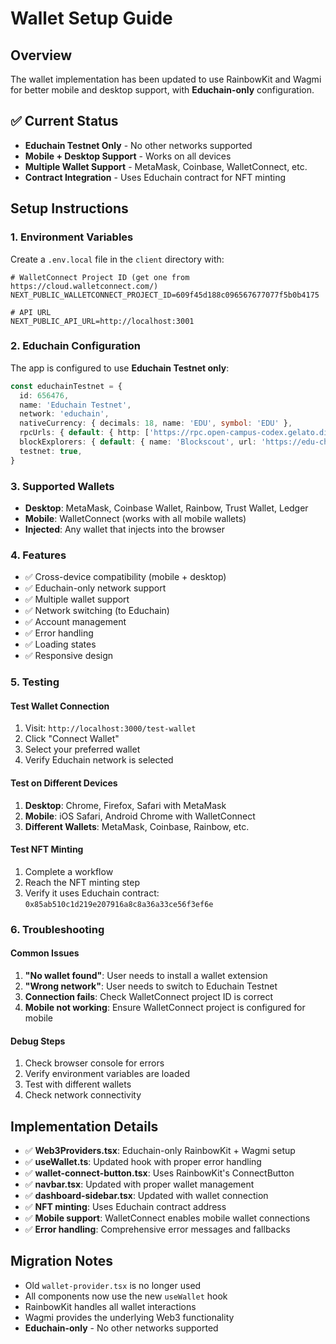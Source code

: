 # Wallet Setup Guide

## Overview
The wallet implementation has been updated to use RainbowKit and Wagmi for better mobile and desktop support, with **Educhain-only** configuration.

## ✅ Current Status
- **Educhain Testnet Only** - No other networks supported
- **Mobile + Desktop Support** - Works on all devices
- **Multiple Wallet Support** - MetaMask, Coinbase, WalletConnect, etc.
- **Contract Integration** - Uses Educhain contract for NFT minting

## Setup Instructions

### 1. Environment Variables
Create a `.env.local` file in the `client` directory with:

```env
# WalletConnect Project ID (get one from https://cloud.walletconnect.com/)
NEXT_PUBLIC_WALLETCONNECT_PROJECT_ID=609f45d188c096567677077f5b0b4175

# API URL
NEXT_PUBLIC_API_URL=http://localhost:3001
```

### 2. Educhain Configuration
The app is configured to use **Educhain Testnet only**:

```typescript
const educhainTestnet = {
  id: 656476,
  name: 'Educhain Testnet',
  network: 'educhain',
  nativeCurrency: { decimals: 18, name: 'EDU', symbol: 'EDU' },
  rpcUrls: { default: { http: ['https://rpc.open-campus-codex.gelato.digital'] } },
  blockExplorers: { default: { name: 'Blockscout', url: 'https://edu-chain-testnet.blockscout.com' } },
  testnet: true,
}
```

### 3. Supported Wallets
- **Desktop**: MetaMask, Coinbase Wallet, Rainbow, Trust Wallet, Ledger
- **Mobile**: WalletConnect (works with all mobile wallets)
- **Injected**: Any wallet that injects into the browser

### 4. Features
- ✅ Cross-device compatibility (mobile + desktop)
- ✅ Educhain-only network support
- ✅ Multiple wallet support
- ✅ Network switching (to Educhain)
- ✅ Account management
- ✅ Error handling
- ✅ Loading states
- ✅ Responsive design

### 5. Testing

#### Test Wallet Connection
1. Visit: `http://localhost:3000/test-wallet`
2. Click "Connect Wallet"
3. Select your preferred wallet
4. Verify Educhain network is selected

#### Test on Different Devices
1. **Desktop**: Chrome, Firefox, Safari with MetaMask
2. **Mobile**: iOS Safari, Android Chrome with WalletConnect
3. **Different Wallets**: MetaMask, Coinbase, Rainbow, etc.

#### Test NFT Minting
1. Complete a workflow
2. Reach the NFT minting step
3. Verify it uses Educhain contract: `0x85ab510c1d219e207916a8c8a36a33ce56f3ef6e`

### 6. Troubleshooting

#### Common Issues
1. **"No wallet found"**: User needs to install a wallet extension
2. **"Wrong network"**: User needs to switch to Educhain Testnet
3. **Connection fails**: Check WalletConnect project ID is correct
4. **Mobile not working**: Ensure WalletConnect project is configured for mobile

#### Debug Steps
1. Check browser console for errors
2. Verify environment variables are loaded
3. Test with different wallets
4. Check network connectivity

## Implementation Details
- ✅ **Web3Providers.tsx**: Educhain-only RainbowKit + Wagmi setup
- ✅ **useWallet.ts**: Updated hook with proper error handling
- ✅ **wallet-connect-button.tsx**: Uses RainbowKit's ConnectButton
- ✅ **navbar.tsx**: Updated with proper wallet management
- ✅ **dashboard-sidebar.tsx**: Updated with wallet connection
- ✅ **NFT minting**: Uses Educhain contract address
- ✅ **Mobile support**: WalletConnect enables mobile wallet connections
- ✅ **Error handling**: Comprehensive error messages and fallbacks

## Migration Notes
- Old `wallet-provider.tsx` is no longer used
- All components now use the new `useWallet` hook
- RainbowKit handles all wallet interactions
- Wagmi provides the underlying Web3 functionality
- **Educhain-only** - No other networks supported 